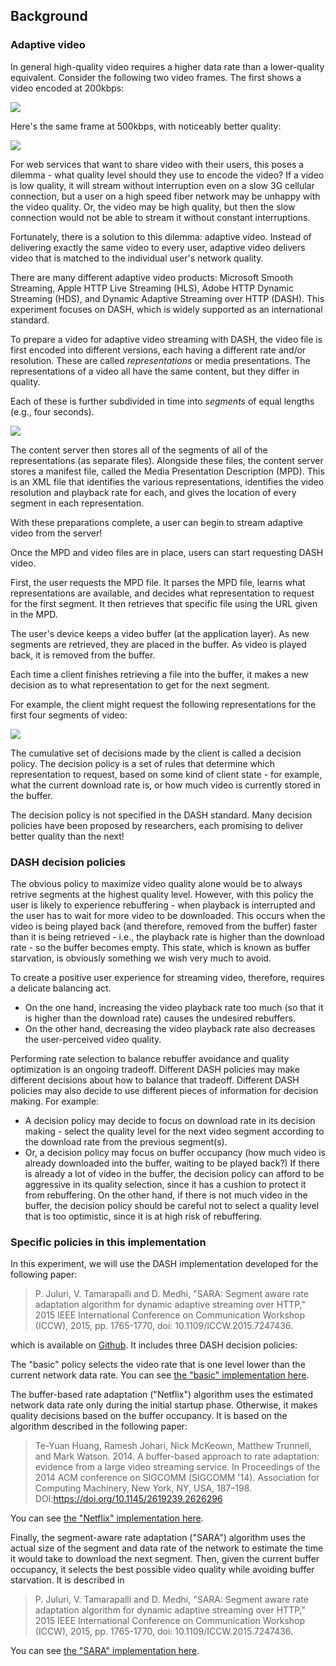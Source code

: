 ## Background

### Adaptive video

In general high-quality video requires a higher data rate than a lower-quality equivalent. Consider the following two video frames. The first shows a video encoded at 200kbps:

![](https://witestlab.poly.edu/blog/content/images/2016/02/dash-200.png)

Here's the same frame at 500kbps, with noticeably better quality:

![](https://witestlab.poly.edu/blog/content/images/2016/02/dash-500.png)

For web services that want to share video with their users, this poses a dilemma - what quality level should they use to encode the video? If a video is low quality, it will stream without interruption even on a slow 3G cellular connection, but a user on a high speed fiber network may be unhappy with the video quality. Or, the video may be high quality, but then the slow connection would not be able to stream it without constant interruptions.

Fortunately, there is a solution to this dilemma: adaptive video. Instead of delivering exactly the same video to every user, adaptive video delivers video that is matched to the individual user's network quality.

There are many different adaptive video products: Microsoft Smooth Streaming, Apple HTTP Live Streaming (HLS), Adobe HTTP Dynamic Streaming (HDS), and Dynamic Adaptive Streaming over HTTP (DASH). This experiment focuses on DASH, which is widely supported as an international standard. 


To prepare a video for adaptive video streaming with DASH, the video file is first encoded into different versions, each having a different rate and/or resolution. These are called *representations* or media presentations. The representations of a video all have the same content, but they differ in quality.

Each of these is further subdivided in time into *segments* of equal lengths (e.g., four seconds).

![](https://witestlab.poly.edu/blog/content/images/2016/02/dash-stored.png)

The content server then stores all of the segments of all of the representations (as separate files). Alongside these files, the content server stores a manifest file, called the Media Presentation Description (MPD). This is an XML file that identifies the various representations, identifies the video resolution and playback rate for each, and gives the location of every segment in each representation.

With these preparations complete, a user can begin to stream adaptive video from the server!

Once the MPD and video files are in place, users can start requesting DASH video.



First, the user requests the MPD file. It parses the MPD file, learns what representations are available, and decides what representation to request for the first segment. It then retrieves that specific file using the URL given in the MPD.

The user's device keeps a video buffer (at the application layer). As new segments are retrieved, they are placed in the buffer. As video is played back, it is removed from the buffer. 

Each time a client finishes retrieving a file into the buffer, it makes a new decision as to what representation to get for the next segment.

For example, the client might request the following representations for the first four segments of video:

![](https://witestlab.poly.edu/blog/content/images/2016/02/dash-requested.png)

The cumulative set of decisions made by the client is called a decision policy. The decision policy is a set of rules that determine which representation to request, based on some kind of client state - for example, what the current download rate is, or how much video is currently stored in the buffer.

The decision policy is not specified in the DASH standard. Many decision policies have been proposed by researchers, each promising to deliver better quality than the next!

### DASH decision policies

The obvious policy to maximize video quality alone would be to always retrive segments at the highest quality level. However, with this policy the user is likely to experience rebuffering - when playback is interrupted and the user has to wait for more video to be downloaded. This occurs when the video is being played back (and therefore, removed from the buffer) faster than it is being retrieved - i.e., the playback rate is higher than the download rate - so the buffer becomes empty. This state, which is known as buffer starvation, is obviously something we wish very much to avoid.

To create a positive user experience for streaming video, therefore, requires a delicate balancing act.

* On the one hand, increasing the video playback rate too much (so that it is higher than the download rate) causes the undesired rebuffers.
* On the other hand, decreasing the video playback rate also decreases the user-perceived video quality.


Performing rate selection to balance rebuffer avoidance and quality optimization is an ongoing tradeoff. Different DASH policies may make different decisions about how to balance that tradeoff. Different DASH policies may also decide to use different pieces of information for decision making. For example:
 
* A decision policy may decide to focus on download rate in its decision making - select the quality level for the next video segment according to the download rate from the previous segment(s).
* Or, a decision policy may focus on buffer occupancy (how much video is already downloaded into the buffer, waiting to be played back?) If there is already a lot of video in the buffer, the decision policy can afford to be aggressive in its quality selection, since it has a cushion to protect it from rebuffering. On the other hand, if there is not much video in the buffer, the decision policy should be careful not to select a quality level that is too optimistic, since it is at high risk of rebuffering.


### Specific policies in this implementation

In this experiment, we will use the DASH implementation developed for the following paper:

> P. Juluri, V. Tamarapalli and D. Medhi, "SARA: Segment aware rate adaptation algorithm for dynamic adaptive streaming over HTTP," 2015 IEEE International Conference on Communication Workshop (ICCW), 2015, pp. 1765-1770, doi: 10.1109/ICCW.2015.7247436.

which is available on [Github](https://github.com/pari685/AStream). It includes three DASH decision policies:

The "basic" policy selects the video rate that is one level lower than the current network data rate. You can see [the "basic" implementation here](https://github.com/pari685/AStream/blob/master/dist/client/adaptation/basic_dash2.py).

The buffer-based rate adaptation ("Netflix") algorithm uses the estimated network data rate only during the initial startup phase. Otherwise, it makes quality decisions based on the buffer occupancy. It is based on the algorithm described in the following paper:

> Te-Yuan Huang, Ramesh Johari, Nick McKeown, Matthew Trunnell, and Mark Watson. 2014. A buffer-based approach to rate adaptation: evidence from a large video streaming service. In Proceedings of the 2014 ACM conference on SIGCOMM (SIGCOMM '14). Association for Computing Machinery, New York, NY, USA, 187–198. DOI:https://doi.org/10.1145/2619239.2626296

You can see [the "Netflix" implementation here](AStream/dist/client/adaptation/netflix_dash.py). 

Finally, the segment-aware rate adaptation ("SARA") algorithm uses the actual size of the segment and data rate of the network to estimate the time it would take to download the next segment. Then, given the current buffer occupancy, it selects the best possible video quality while avoiding buffer starvation. It is described in 

> P. Juluri, V. Tamarapalli and D. Medhi, "SARA: Segment aware rate adaptation algorithm for dynamic adaptive streaming over HTTP," 2015 IEEE International Conference on Communication Workshop (ICCW), 2015, pp. 1765-1770, doi: 10.1109/ICCW.2015.7247436.

You can see [the "SARA" implementation here](AStream/dist/client/adaptation/weighted_dash.py).

